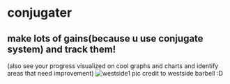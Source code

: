 # conjugater
## make lots of gains(because u use conjugate system) and track them! 
 (also see your progress visualized on cool graphs and charts and identify areas that need improvement)
![westside1](https://github.com/pestoAioli/conjugater/assets/44987246/4b1bec0d-70f8-43ae-87e9-4f50b4b73b61)
pic credit to westside barbell :D
